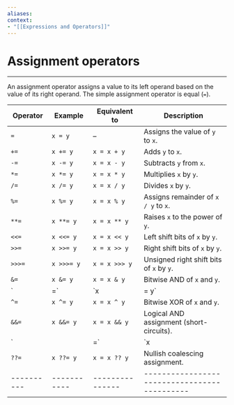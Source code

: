 ```yaml
---
aliases:
context:
- "[[Expressions and Operators]]"
---
```


# Assignment operators

---
An assignment operator assigns a value to its left operand based on the value of its right operand.
The simple assignment operator is equal (`=`).


| Operator | Example   | Equivalent to | Description                                |
|----------|-----------|---------------|--------------------------------------------|
| `=`      | `x = y`   | –             | Assigns the value of `y` to `x`.           |
| `+=`     | `x += y`  | `x = x + y`   | Adds `y` to `x`.                           |
| `-=`     | `x -= y`  | `x = x - y`   | Subtracts `y` from `x`.                    |
| `*=`     | `x *= y`  | `x = x * y`   | Multiplies `x` by `y`.                     |
| `/=`     | `x /= y`  | `x = x / y`   | Divides `x` by `y`.                        |
| `%=`     | `x %= y`  | `x = x % y`   | Assigns remainder of `x / y` to `x`.       |
| `**=`    | `x **= y` | `x = x ** y`  | Raises `x` to the power of `y`.            |
| `<<=`    | `x <<= y` | `x = x << y`  | Left shift bits of `x` by `y`.             |
| `>>=`    | `x >>= y` | `x = x >> y`  | Right shift bits of `x` by `y`.            |
| `>>>=`   | `x >>>= y`| `x = x >>> y` | Unsigned right shift bits of `x` by `y`.   |
| `&=`     | `x &= y`  | `x = x & y`   | Bitwise AND of `x` and `y`.                |
| `|=`     | `x |= y`  | `x = x \| y`  | Bitwise OR of `x` and `y`.                 |
| `^=`     | `x ^= y`  | `x = x ^ y`   | Bitwise XOR of `x` and `y`.                |
| `&&=`    | `x &&= y` | `x = x && y`  | Logical AND assignment (short-circuits).   |
| `||=`    | `x ||= y` | `x = x || y`  | Logical OR assignment (short-circuits).    |
| `??=`    | `x ??= y` | `x = x ?? y`  | Nullish coalescing assignment.             |
|----------|-----------|---------------|--------------------------------------------|
